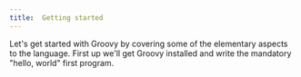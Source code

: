 ```yaml
---
title:	Getting started  
---
```


Let's get started with Groovy by covering some of the elementary aspects to the language. First up we'll get Groovy installed and write the mandatory "hello, world" first program.